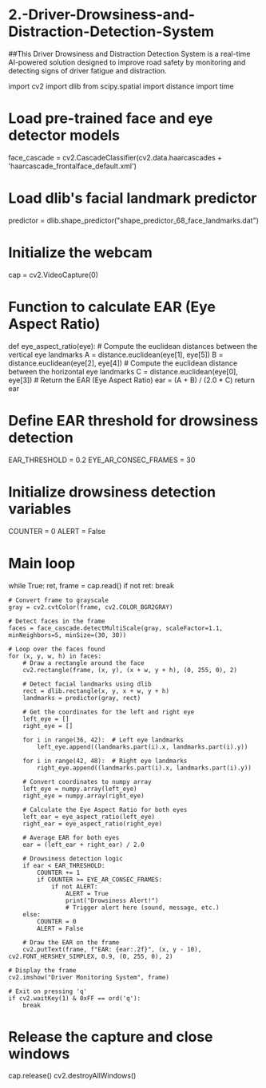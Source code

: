 # 2.-Driver-Drowsiness-and-Distraction-Detection-System
##This Driver Drowsiness and Distraction Detection System is a real-time AI-powered solution designed to improve road safety by monitoring and detecting signs of driver fatigue and distraction. 


import cv2
import dlib
from scipy.spatial import distance
import time

# Load pre-trained face and eye detector models
face_cascade = cv2.CascadeClassifier(cv2.data.haarcascades + 'haarcascade_frontalface_default.xml')

# Load dlib's facial landmark predictor
predictor = dlib.shape_predictor("shape_predictor_68_face_landmarks.dat")

# Initialize the webcam
cap = cv2.VideoCapture(0)

# Function to calculate EAR (Eye Aspect Ratio)
def eye_aspect_ratio(eye):
    # Compute the euclidean distances between the vertical eye landmarks
    A = distance.euclidean(eye[1], eye[5])
    B = distance.euclidean(eye[2], eye[4])
    # Compute the euclidean distance between the horizontal eye landmarks
    C = distance.euclidean(eye[0], eye[3])
    # Return the EAR (Eye Aspect Ratio)
    ear = (A + B) / (2.0 * C)
    return ear

# Define EAR threshold for drowsiness detection
EAR_THRESHOLD = 0.2
EYE_AR_CONSEC_FRAMES = 30

# Initialize drowsiness detection variables
COUNTER = 0
ALERT = False

# Main loop
while True:
    ret, frame = cap.read()
    if not ret:
        break
    
    # Convert frame to grayscale
    gray = cv2.cvtColor(frame, cv2.COLOR_BGR2GRAY)
    
    # Detect faces in the frame
    faces = face_cascade.detectMultiScale(gray, scaleFactor=1.1, minNeighbors=5, minSize=(30, 30))

    # Loop over the faces found
    for (x, y, w, h) in faces:
        # Draw a rectangle around the face
        cv2.rectangle(frame, (x, y), (x + w, y + h), (0, 255, 0), 2)
        
        # Detect facial landmarks using dlib
        rect = dlib.rectangle(x, y, x + w, y + h)
        landmarks = predictor(gray, rect)
        
        # Get the coordinates for the left and right eye
        left_eye = []
        right_eye = []
        
        for i in range(36, 42):  # Left eye landmarks
            left_eye.append((landmarks.part(i).x, landmarks.part(i).y))
        
        for i in range(42, 48):  # Right eye landmarks
            right_eye.append((landmarks.part(i).x, landmarks.part(i).y))
        
        # Convert coordinates to numpy array
        left_eye = numpy.array(left_eye)
        right_eye = numpy.array(right_eye)
        
        # Calculate the Eye Aspect Ratio for both eyes
        left_ear = eye_aspect_ratio(left_eye)
        right_ear = eye_aspect_ratio(right_eye)
        
        # Average EAR for both eyes
        ear = (left_ear + right_ear) / 2.0
        
        # Drowsiness detection logic
        if ear < EAR_THRESHOLD:
            COUNTER += 1
            if COUNTER >= EYE_AR_CONSEC_FRAMES:
                if not ALERT:
                    ALERT = True
                    print("Drowsiness Alert!")
                    # Trigger alert here (sound, message, etc.)
        else:
            COUNTER = 0
            ALERT = False

        # Draw the EAR on the frame
        cv2.putText(frame, f"EAR: {ear:.2f}", (x, y - 10), cv2.FONT_HERSHEY_SIMPLEX, 0.9, (0, 255, 0), 2)
    
    # Display the frame
    cv2.imshow("Driver Monitoring System", frame)

    # Exit on pressing 'q'
    if cv2.waitKey(1) & 0xFF == ord('q'):
        break

# Release the capture and close windows
cap.release()
cv2.destroyAllWindows()
